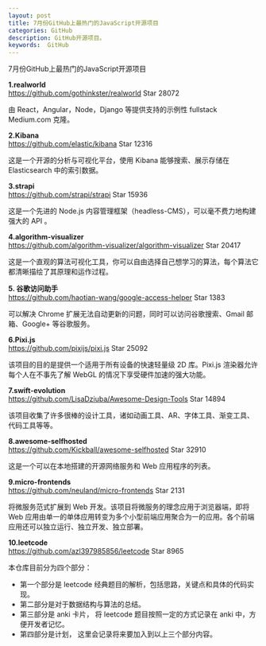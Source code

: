 ```yaml
---
layout: post
title: 7月份GitHub上最热门的JavaScript开源项目
categories: GitHub
description: GitHub开源项目。
keywords:  GitHub
---
```


7月份GitHub上最热门的JavaScript开源项目

<p><strong>1.realworld</strong><br>
<a href="https://github.com/gothinkster/realworld">https://github.com/gothinkster/realworld</a> Star 28072</p>
<p>由 React，Angular，Node，Django 等提供支持的示例性 fullstack Medium.com 克隆。</p>
<p><strong>2.Kibana</strong><br>
<a href="https://github.com/elastic/kibana">https://github.com/elastic/kibana</a> Star 12316</p>
<p>这是一个开源的分析与可视化平台，使用 Kibana 能够搜索、展示存储在 Elasticsearch 中的索引数据。</p>
<p><strong>3.strapi</strong><br>
<a href="https://github.com/strapi/strapi">https://github.com/strapi/strapi</a>  Star 15936</p>
<p>这是一个先进的 Node.js 内容管理框架（headless-CMS），可以毫不费力地构建强大的 API 。</p>
<p><strong>4.algorithm-visualizer</strong><br>
<a href="https://github.com/algorithm-visualizer/algorithm-visualizer">https://github.com/algorithm-visualizer/algorithm-visualizer</a> Star 20417</p>
<p>这是一个直观的算法可视化工具，你可以自由选择自己想学习的算法，每个算法它都清晰描绘了其原理和运作过程。</p>
<p><strong>5. 谷歌访问助手</strong><br>
<a href="https://github.com/haotian-wang/google-access-helper">https://github.com/haotian-wang/google-access-helper</a> Star 1383</p>
<p>可以解决 Chrome 扩展无法自动更新的问题，同时可以访问谷歌搜索、Gmail 邮箱、Google+ 等谷歌服务。</p>
<p><strong>6.Pixi.js</strong><br>
<a href="https://github.com/pixijs/pixi.js">https://github.com/pixijs/pixi.js</a> Star 25092</p>
<p>该项目的目的是提供一个适用于所有设备的快速轻量级 2D 库。Pixi.js 渲染器允许每个人在不事先了解 WebGL 的情况下享受硬件加速的强大功能。</p>
<p><strong>7.swift-evolution</strong><br>
<a href="https://github.com/LisaDziuba/Awesome-Design-Tools">https://github.com/LisaDziuba/Awesome-Design-Tools</a> Star 14894</p>
<p>该项目收集了许多很棒的设计工具，诸如动画工具、AR、字体工具、渐变工具、代码工具等等。</p>
<p><strong>8.awesome-selfhosted</strong><br>
<a href="https://github.com/Kickball/awesome-selfhosted">https://github.com/Kickball/awesome-selfhosted</a> Star 32910</p>
<p>这是一个可以在本地搭建的开源网络服务和 Web 应用程序的列表。</p>
<p><strong>9.micro-frontends</strong><br>
<a href="https://github.com/neuland/micro-frontends">https://github.com/neuland/micro-frontends</a> Star 2131</p>
<p>将微服务范式扩展到 Web 开发。该项目将微服务的理念应用于浏览器端，即将 Web 应用由单一的单体应用转变为多个小型前端应用聚合为一的应用。各个前端应用还可以独立运行、独立开发、独立部署。</p>
<p><strong>10.leetcode</strong><br>
<a href="https://github.com/azl397985856/leetcode">https://github.com/azl397985856/leetcode</a> Star 8965</p>
<p>本仓库目前分为四个部分：</p>
<ul>
<li>第一个部分是 leetcode 经典题目的解析，包括思路，关键点和具体的代码实现。</li>
<li>第二部分是对于数据结构与算法的总结。</li>
<li>第三部分是 anki 卡片， 将 leetcode 题目按照一定的方式记录在 anki 中，方便开发者记忆。</li>
<li>第四部分是计划， 这里会记录将来要加入到以上三个部分内容。</li>
</ul>

